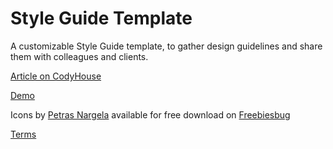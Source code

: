 Style Guide Template
=========

A customizable Style Guide template, to gather design guidelines and share them with colleagues and clients.

[Article on CodyHouse](http://codyhouse.co/gem/css-style-guide-template/)

[Demo](http://codyhouse.co/demo/style-guide-template/index.html)

Icons by [Petras Nargela](https://dribbble.com/petrasnargela) available for free download on [Freebiesbug](http://freebiesbug.com/psd-freebies/80-stroke-icons-psd-ai-webfont/)
 
[Terms](http://codyhouse.co/terms/)
